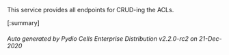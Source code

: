 






This service provides all endpoints for CRUD-ing the ACLs.

[:summary]

###### Auto generated by Pydio Cells Enterprise Distribution v2.2.0-rc2 on 21-Dec-2020
